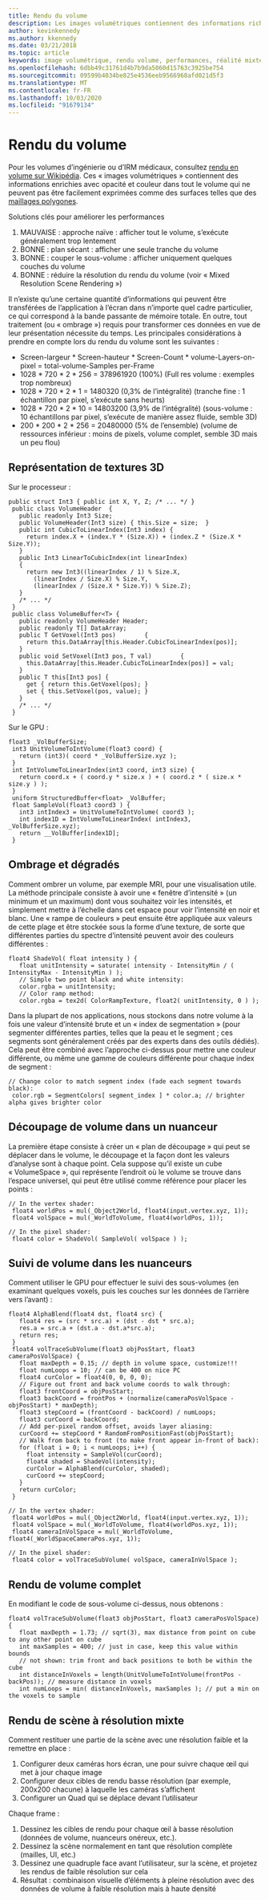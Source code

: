 ```yaml
---
title: Rendu du volume
description: Les images volumétriques contiennent des informations riches avec opacité et couleur dans tout le volume qui ne peuvent pas être facilement exprimées en tant que surfaces. Découvrez comment restituer efficacement des images volumétriques dans Windows Mixed Reality.
author: kevinkennedy
ms.author: kkennedy
ms.date: 03/21/2018
ms.topic: article
keywords: image volumétrique, rendu volume, performances, réalité mixte
ms.openlocfilehash: 6dbb49c31761d4b7b9da5060d15763c3925be754
ms.sourcegitcommit: 09599b4034be825e4536eeb9566968afd021d5f3
ms.translationtype: MT
ms.contentlocale: fr-FR
ms.lasthandoff: 10/03/2020
ms.locfileid: "91679134"
---
```

# <a name="volume-rendering"></a>Rendu du volume

Pour les volumes d’ingénierie ou d’IRM médicaux, consultez [rendu en volume sur Wikipédia](https://en.wikipedia.org/wiki/Volume_rendering). Ces « images volumétriques » contiennent des informations enrichies avec opacité et couleur dans tout le volume qui ne peuvent pas être facilement exprimées comme des surfaces telles que des [maillages polygones](https://en.wikipedia.org/wiki/Polygon_mesh).

Solutions clés pour améliorer les performances
1. MAUVAISE : approche naïve : afficher tout le volume, s’exécute généralement trop lentement
2. BONNE : plan sécant : afficher une seule tranche du volume
3. BONNE : couper le sous-volume : afficher uniquement quelques couches du volume
4. BONNE : réduire la résolution du rendu du volume (voir « Mixed Resolution Scene Rendering »)

Il n’existe qu’une certaine quantité d’informations qui peuvent être transférées de l’application à l’écran dans n’importe quel cadre particulier, ce qui correspond à la bande passante de mémoire totale. En outre, tout traitement (ou « ombrage ») requis pour transformer ces données en vue de leur présentation nécessite du temps. Les principales considérations à prendre en compte lors du rendu du volume sont les suivantes :
* Screen-largeur * Screen-hauteur * Screen-Count * volume-Layers-on-pixel = total-volume-Samples per-Frame
* 1028 * 720 * 2 * 256 = 378961920 (100%) (Full res volume : exemples trop nombreux)
* 1028 * 720 * 2 * 1 = 1480320 (0,3% de l’intégralité) (tranche fine : 1 échantillon par pixel, s’exécute sans heurts)
* 1028 * 720 * 2 * 10 = 14803200 (3,9% de l’intégralité) (sous-volume : 10 échantillons par pixel, s’exécute de manière assez fluide, semble 3D)
* 200 * 200 * 2 * 256 = 20480000 (5% de l’ensemble) (volume de ressources inférieur : moins de pixels, volume complet, semble 3D mais un peu flou)

## <a name="representing-3d-textures"></a>Représentation de textures 3D

Sur le processeur :

```
public struct Int3 { public int X, Y, Z; /* ... */ }
 public class VolumeHeader  {
   public readonly Int3 Size;
   public VolumeHeader(Int3 size) { this.Size = size;  }
   public int CubicToLinearIndex(Int3 index) {
     return index.X + (index.Y * (Size.X)) + (index.Z * (Size.X * Size.Y));
   }
   public Int3 LinearToCubicIndex(int linearIndex)
   {
     return new Int3((linearIndex / 1) % Size.X,
       (linearIndex / Size.X) % Size.Y,
       (linearIndex / (Size.X * Size.Y)) % Size.Z);
   }
   /* ... */
 }
 public class VolumeBuffer<T> {
   public readonly VolumeHeader Header;
   public readonly T[] DataArray;
   public T GetVoxel(Int3 pos)        {
     return this.DataArray[this.Header.CubicToLinearIndex(pos)];
   }
   public void SetVoxel(Int3 pos, T val)        {
     this.DataArray[this.Header.CubicToLinearIndex(pos)] = val;
   }
   public T this[Int3 pos] {
     get { return this.GetVoxel(pos); }
     set { this.SetVoxel(pos, value); }
   }
   /* ... */
 }
```

Sur le GPU :

```
float3 _VolBufferSize;
 int3 UnitVolumeToIntVolume(float3 coord) {
   return (int3)( coord * _VolBufferSize.xyz );
 }
 int IntVolumeToLinearIndex(int3 coord, int3 size) {
   return coord.x + ( coord.y * size.x ) + ( coord.z * ( size.x * size.y ) );
 }
 uniform StructuredBuffer<float> _VolBuffer;
 float SampleVol(float3 coord3 ) {
   int3 intIndex3 = UnitVolumeToIntVolume( coord3 );
   int index1D = IntVolumeToLinearIndex( intIndex3, _VolBufferSize.xyz);
   return __VolBuffer[index1D];
 }
```

## <a name="shading-and-gradients"></a>Ombrage et dégradés

Comment ombrer un volume, par exemple MRI, pour une visualisation utile. La méthode principale consiste à avoir une « fenêtre d’intensité » (un minimum et un maximum) dont vous souhaitez voir les intensités, et simplement mettre à l’échelle dans cet espace pour voir l’intensité en noir et blanc. Une « rampe de couleurs » peut ensuite être appliquée aux valeurs de cette plage et être stockée sous la forme d’une texture, de sorte que différentes parties du spectre d’intensité peuvent avoir des couleurs différentes :

```
float4 ShadeVol( float intensity ) {
   float unitIntensity = saturate( intensity - IntensityMin / ( IntensityMax - IntensityMin ) );
   // Simple two point black and white intensity:
   color.rgba = unitIntensity;
   // Color ramp method:
   color.rgba = tex2d( ColorRampTexture, float2( unitIntensity, 0 ) );
```

Dans la plupart de nos applications, nous stockons dans notre volume à la fois une valeur d’intensité brute et un « index de segmentation » (pour segmenter différentes parties, telles que la peau et le segment ; ces segments sont généralement créés par des experts dans des outils dédiés). Cela peut être combiné avec l’approche ci-dessus pour mettre une couleur différente, ou même une gamme de couleurs différente pour chaque index de segment :

```
// Change color to match segment index (fade each segment towards black):
 color.rgb = SegmentColors[ segment_index ] * color.a; // brighter alpha gives brighter color
```

## <a name="volume-slicing-in-a-shader"></a>Découpage de volume dans un nuanceur

La première étape consiste à créer un « plan de découpage » qui peut se déplacer dans le volume, le découpage et la façon dont les valeurs d’analyse sont à chaque point. Cela suppose qu’il existe un cube « VolumeSpace », qui représente l’endroit où le volume se trouve dans l’espace universel, qui peut être utilisé comme référence pour placer les points :

```
// In the vertex shader:
 float4 worldPos = mul(_Object2World, float4(input.vertex.xyz, 1));
 float4 volSpace = mul(_WorldToVolume, float4(worldPos, 1));
```

```
// In the pixel shader:
 float4 color = ShadeVol( SampleVol( volSpace ) );
```

## <a name="volume-tracing-in-shaders"></a>Suivi de volume dans les nuanceurs

Comment utiliser le GPU pour effectuer le suivi des sous-volumes (en examinant quelques voxels, puis les couches sur les données de l’arrière vers l’avant) :

```
float4 AlphaBlend(float4 dst, float4 src) {
   float4 res = (src * src.a) + (dst - dst * src.a);
   res.a = src.a + (dst.a - dst.a*src.a);
   return res;
 }
 float4 volTraceSubVolume(float3 objPosStart, float3 cameraPosVolSpace) {
   float maxDepth = 0.15; // depth in volume space, customize!!!
   float numLoops = 10; // can be 400 on nice PC
   float4 curColor = float4(0, 0, 0, 0);
   // Figure out front and back volume coords to walk through:
   float3 frontCoord = objPosStart;
   float3 backCoord = frontPos + (normalize(cameraPosVolSpace - objPosStart) * maxDepth);
   float3 stepCoord = (frontCoord - backCoord) / numLoops;
   float3 curCoord = backCoord;
   // Add per-pixel random offset, avoids layer aliasing:
   curCoord += stepCoord * RandomFromPositionFast(objPosStart);
   // Walk from back to front (to make front appear in-front of back):
   for (float i = 0; i < numLoops; i++) {
     float intensity = SampleVol(curCoord);
     float4 shaded = ShadeVol(intensity);
     curColor = AlphaBlend(curColor, shaded);
     curCoord += stepCoord;
   }
   return curColor;
 }
```

```
// In the vertex shader:
 float4 worldPos = mul(_Object2World, float4(input.vertex.xyz, 1));
 float4 volSpace = mul(_WorldToVolume, float4(worldPos.xyz, 1));
 float4 cameraInVolSpace = mul(_WorldToVolume, float4(_WorldSpaceCameraPos.xyz, 1));
```

```
// In the pixel shader:
 float4 color = volTraceSubVolume( volSpace, cameraInVolSpace );
```

## <a name="whole-volume-rendering"></a>Rendu de volume complet

En modifiant le code de sous-volume ci-dessus, nous obtenons :

```
float4 volTraceSubVolume(float3 objPosStart, float3 cameraPosVolSpace) {
   float maxDepth = 1.73; // sqrt(3), max distance from point on cube to any other point on cube
   int maxSamples = 400; // just in case, keep this value within bounds
   // not shown: trim front and back positions to both be within the cube
   int distanceInVoxels = length(UnitVolumeToIntVolume(frontPos - backPos)); // measure distance in voxels
   int numLoops = min( distanceInVoxels, maxSamples ); // put a min on the voxels to sample
```

## <a name="mixed-resolution-scene-rendering"></a>Rendu de scène à résolution mixte

Comment restituer une partie de la scène avec une résolution faible et la remettre en place :
1. Configurer deux caméras hors écran, une pour suivre chaque œil qui met à jour chaque image
2. Configurer deux cibles de rendu basse résolution (par exemple, 200x200 chacune) à laquelle les caméras s’affichent
3. Configurer un Quad qui se déplace devant l’utilisateur

Chaque frame :
1. Dessinez les cibles de rendu pour chaque œil à basse résolution (données de volume, nuanceurs onéreux, etc.).
2. Dessinez la scène normalement en tant que résolution complète (mailles, UI, etc.)
3. Dessinez une quadruple face avant l’utilisateur, sur la scène, et projetez les rendus de faible résolution sur cela
4. Résultat : combinaison visuelle d’éléments à pleine résolution avec des données de volume à faible résolution mais à haute densité
